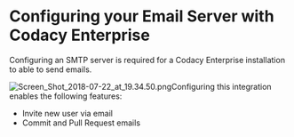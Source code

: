 # Configuring your Email Server with Codacy Enterprise

Configuring an SMTP server is required for a Codacy Enterprise installation to able to send emails.

![Screen_Shot_2018-07-22_at_19.34.50.png](/images/Screen_Shot_2018-07-22_at_19.34.50.png)Configuring this integration enables the following features:

-   Invite new user via email
-   Commit and Pull Request emails
